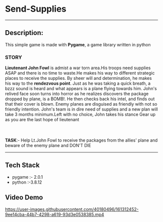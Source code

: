# Send-Supplies

---

## Description:

This simple game is made with **Pygame**, a game library written in python

<h3>STORY</h3>
<b>Lieutenant John Fowl</b> is admist a war torn area.His troops need supplies ASAP and 
there is no time to waste.He makes his way to different strategic places to receive the
supplies. By sheer will and determination, he makes his way to the <b>rendezvous point</b>.
Just as he was taking a quick breath, a bzzz sound is heard and what appears is a plane 
flying towards him. John's relived face soon turns into horror as he realizes discovers the
package dropped by plane, is a BOMB!. He then checks back his intel, and finds out that their cover
is blown. Enemy planes are disguised as friendly with not so friendly intention. John's team
is in dire need of supplies and a new plan will take 3 months minimum.Left with no choice, John takes 
his stance
Gear up as you are the last hope of lieutenant<br>
<br>
<br>
<br>
<b>TASK</b>:- Help Lt.John Fowl to receive the packages from the allies' plane and beware
		of the enemy plane  and DON'T DIE

---

## Tech Stack

- pygame :- 2.0.1
- python :-3.8.12

## Video Demo
https://user-images.githubusercontent.com/40180496/161312452-9ee14cba-44b7-4298-a619-93d3e0538385.mp4
